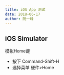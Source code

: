 ```yaml
---
title: iOS App 测试
date: 2018-06-17
author: 阮一峰
---
```


## iOS Simulator

模拟Home键

- 按下 Command-Shift-H
- 选择菜单 硬件>Home


